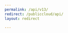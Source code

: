 ```yaml
---
permalink: /api/v13/
redirect: /publiccloud/api/
layout: redirect

---
```

<!--PUBLISHED-->


<!--
Instructions:
permalink = The deprecated URL that you want to redirect to a new URL.
redirect  = The new URL.
Give your file the same name as the file that you are redirecting to.
-->

